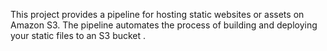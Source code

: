  This project provides a pipeline for hosting static websites or assets on Amazon S3. The pipeline automates the process of building and deploying your static files to an S3 bucket .
